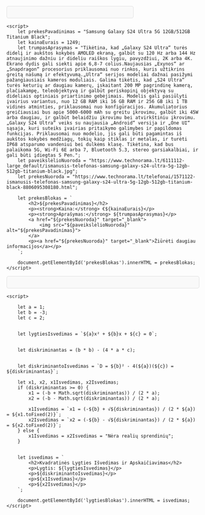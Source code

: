 
<!DOCTYPE html>
<html lang="lt">
<head>
    <meta charset="UTF-8">
    <meta name="viewport" content="width=device-width, initial-scale=1.0">
    <title>Kontaktų Blokas</title>
    <style>
        
        body {
            font-family: Arial, sans-serif;
            line-height: 1.6;
            margin: 20px;
        }
        .kontaktai {
            border: 1px solid #ddd;
            padding: 15px;
            border-radius: 5px;
            background-color: #f9f9f9;
        }
        .kontaktai h2 {
            margin-top: 0;
        }

    </style>
</head>
<body>
    <div class="kontaktai" id="kontaktai"></div>

    <script>

        let vardas = "Dominykas";
        let pavarde = "Šambarys";
        let elPastas = "dominykas.sambarys@stud.ktmc.lt";
        let telefonoNumeris = "+370 681 42619";
        let adresas = "Baltijos pr., 7-76, Klaipėda";
        let pastoKodas = "12345";
        let komentaras = "Susisiekti dėl bendradarbiavimo galimybių.";

        let kontaktuBlokas = `
            <h2>Kontaktai:</h2>
            <p><strong>Vardas:</strong> ${vardas}</p>
            <p><strong>Pavardė:</strong> ${pavarde}</p>
            <p><strong>El. pašto adresas:</strong> ${elPastas}</p>
            <p><strong>Telefono numeris:</strong> ${telefonoNumeris}</p>
            <p><strong>Adresas:</strong> ${adresas}</p>
            <p><strong>Pašto kodas:</strong> ${pastoKodas}</p>
            <p><strong>Komentaras:</strong> ${komentaras}</p>
        `;

        document.getElementById('kontaktai').innerHTML = kontaktuBlokas;
    </script>
</body>
</html>

<!DOCTYPE html>
<html lang="lt">
<head>
    <meta charset="UTF-8">
    <meta name="viewport" content="width=device-width, initial-scale=1.0">
    <title>Prekės Blokas</title>
    <style>
        body {
            font-family: Arial, sans-serif;
            margin: 20px;
        }
        .preke {
            border: 1px solid #ddd;
            padding: 15px;
            border-radius: 5px;
            background-color: #f9f9f9;
            max-width: 300px;
        }
        .preke img {
            max-width: 100%;
            height: auto;
            border-radius: 5px;
        }
        .preke h2 {
            margin-top: 0;
        }
        .preke p {
            margin: 5px 0;
        }
        .preke a {
            text-decoration: none;
            color: #007bff;
        }
        .preke a:hover {
            text-decoration: underline;
        }
    </style>
</head>
<body>
    <div class="preke" id="prekesBlokas"></div>

    <script>
        let prekesPavadinimas = "Samsung Galaxy S24 Ultra 5G 12GB/512GB Titanium Black";
        let kainaEurais = 1249;
        let trumpasAprasymas = "Tikėtina, kad „Galaxy S24 Ultra“ turės didelį ir aukštos kokybės AMOLED ekraną, galbūt su 120 Hz arba 144 Hz atnaujinimo dažniu ir dideliu raiškos lygiu, pavyzdžiui, 2K arba 4K. Ekrano dydis gali siekti apie 6,8-7 colius.Naujausias „Exynos“ ar „Snapdragon“ procesorius priklausomai nuo rinkos, kuris užtikrins greitą našumą ir efektyvumą.„Ultra“ serijos modeliai dažnai pasižymi pažangiausiais kameros moduliais. Galima tikėtis, kad „S24 Ultra“ turės keturių ar daugiau kamerų, įskaitant 200 MP pagrindinę kamerą, plačiakampę, teleobjektyvą ir galbūt periskopinį objektyvą su dideliais optiniais priartinimo gebėjimais. Modelis gali pasiūlyti įvairius variantus, nuo 12 GB RAM iki 16 GB RAM ir 256 GB iki 1 TB vidinės atminties, priklausomai nuo konfigūracijos. Akumuliatorius greičiausiai bus apie 5000-6000 mAh su greitu įkrovimu, galbūt iki 45W arba daugiau, ir galbūt belaidžiu įkrovimu bei atvirkštiniu įkrovimu. „Galaxy S24 Ultra“ veiks su naujausia „Android“ versija ir „One UI“ sąsaja, kuri suteiks įvairias pritaikymo galimybes ir papildomas funkcijas. Priklausomai nuo modelio, jis gali būti pagamintas iš aukštos kokybės medžiagų, tokių kaip stiklas ir metalas, ir turėti IP68 atsparumo vandeniui bei dulkėms klasę. Tikėtina, kad bus palaikoma 5G, Wi-Fi 6E arba 7, Bluetooth 5.3, stereo garsiakalbiai, ir gali būti įdiegtas S Pen.";
        let paveikslėlioNuoroda = "https://www.technorama.lt/6111112-large_default/ismanusis-telefonas-samsung-galaxy-s24-ultra-5g-12gb-512gb-titanium-black.jpg";
        let prekesNuoroda = "https://www.technorama.lt/telefonai/1571122-ismanusis-telefonas-samsung-galaxy-s24-ultra-5g-12gb-512gb-titanium-black-8806095308180.html";

        let prekesBlokas = `
            <h2>${prekesPavadinimas}</h2>
            <p><strong>Kaina:</strong> €${kainaEurais}</p>
            <p><strong>Aprašymas:</strong> ${trumpasAprasymas}</p>
            <a href="${prekesNuoroda}" target="_blank">
                <img src="${paveikslėlioNuoroda}" alt="${prekesPavadinimas}">
            </a>
            <p><a href="${prekesNuoroda}" target="_blank">Žiūrėti daugiau informacijos</a></p>
        `;

        document.getElementById('prekesBlokas').innerHTML = prekesBlokas;
    </script>
</body>
</html>


<!DOCTYPE html>
<html lang="lt">
<head>
    <meta charset="UTF-8">
    <meta name="viewport" content="width=device-width, initial-scale=1.0">
    <title>Kvadratinės Lygties Apskaičiavimas</title>
    <style>
        body {
            font-family: Arial, sans-serif;
            margin: 20px;
        }
        .lygties-blokas {
            border: 1px solid #ddd;
            padding: 15px;
            border-radius: 5px;
            background-color: #f9f9f9;
            max-width: 500px;
        }
        .lygties-blokas h2 {
            margin-top: 0;
        }
    </style>
</head>
<body>
    <div class="lygties-blokas" id="lygtiesBlokas"></div>

    <script>
       
        let a = 1;  
        let b = -3;
        let c = 2; 


        let lygtiesIsvedimas = `${a}x² + ${b}x + ${c} = 0`;


        let diskriminantas = (b * b) - (4 * a * c);
        

        let diskriminantoIsvedimas = `D = ${b}² - 4(${a})(${c}) = ${diskriminantas}`;

        let x1, x2, x1Isvedimas, x2Isvedimas;
        if (diskriminantas >= 0) {
            x1 = (-b + Math.sqrt(diskriminantas)) / (2 * a);
            x2 = (-b - Math.sqrt(diskriminantas)) / (2 * a);

            x1Isvedimas = `x1 = (-${b} + √${diskriminantas}) / (2 * ${a}) = ${x1.toFixed(2)}`;
            x2Isvedimas = `x2 = (-${b} - √${diskriminantas}) / (2 * ${a}) = ${x2.toFixed(2)}`;
        } else {
            x1Isvedimas = x2Isvedimas = "Nėra realių sprendinių";
        }


        let isvedimas = `
            <h2>Kvadratinės Lygties Išvedimas ir Apskaičiavimas</h2>
            <p>Lygtis: ${lygtiesIsvedimas}</p>
            <p>${diskriminantoIsvedimas}</p>
            <p>${x1Isvedimas}</p>
            <p>${x2Isvedimas}</p>
        `;

        document.getElementById('lygtiesBlokas').innerHTML = isvedimas;
    </script>
</body>
</html>
